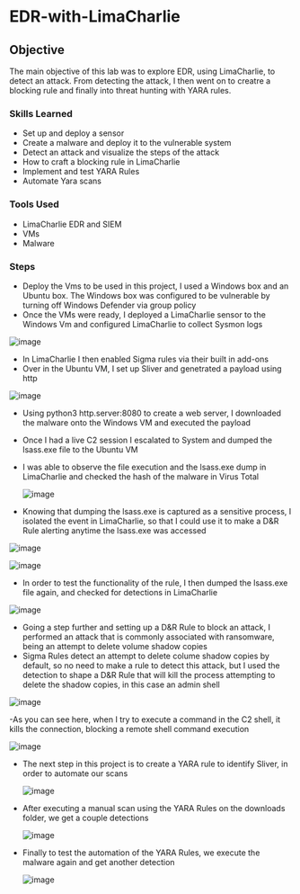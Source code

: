 # EDR-with-LimaCharlie

## Objective

The main objective of this lab was to explore EDR, using LimaCharlie, to detect an attack. From detecting the attack, I then went on to creatre a blocking rule and finally into threat hunting with YARA rules.
  
### Skills Learned

- Set up and deploy a sensor
- Create a malware and deploy it to the vulnerable system
- Detect an attack and visualize the steps of the attack
- How to craft a blocking rule in LimaCharlie
- Implement and test YARA Rules
- Automate Yara scans

### Tools Used

- LimaCharlie EDR and SIEM
- VMs
- Malware
  

### Steps

- Deploy the Vms to be used in this project, I used a Windows box and an Ubuntu box. The Windows box was configured to be vulnerable by turning off Windows Defender via group policy
- Once the VMs were ready, I deployed a LimaCharlie sensor to the Windows Vm and configured LimaCharlie to collect Sysmon logs

![image](https://github.com/user-attachments/assets/93d08a1d-7cc6-409d-be41-2bad77d4a88d)

- In LimaCharlie I then enabled Sigma rules via their built in add-ons
- Over in the Ubuntu VM, I set up Sliver and genetrated a payload using http

![image](https://github.com/user-attachments/assets/4c63506d-4edf-4722-adfc-2b1906c6ae2f)

- Using python3 http.server:8080 to create a web server, I downloaded the malware onto the Windows VM and executed the payload
- Once I had a live C2 session I escalated to System and dumped the lsass.exe file to the Ubuntu VM
- I was able to observe the file execution and the lsass.exe dump in LimaCharlie and checked the hash of the malware in Virus Total

  ![image](https://github.com/user-attachments/assets/85aab07b-ec82-4864-8aaa-d11dfb05900f)

- Knowing that dumping the lsass.exe is captured as a sensitive process, I isolated the event in LimaCharlie, so that I could use it to make a D&R Rule alerting anytime the lsass.exe was accessed

![image](https://github.com/user-attachments/assets/6cd91259-6fa9-4c4b-b056-a26db7360841)

![image](https://github.com/user-attachments/assets/97671aed-858d-4df5-b809-616d45e55e3e)

- In order to test the functionality of the rule, I then dumped the lsass.exe file again, and checked for detections in LimaCharlie

![image](https://github.com/user-attachments/assets/f95b2acf-5574-4b51-a89a-9ce7e044ed03)

- Going a step further and setting up a D&R Rule to block an attack, I performed an attack that is commonly associated with ransomware, being an attempt to delete volume shadow copies
- Sigma Rules detect an attempt to delete colume shadow copies by default, so no need to make a rule to detect this attack, but I used the detection to shape a D&R Rule that will kill the process attempting to delete the shadow copies, in this case an admin shell

![image](https://github.com/user-attachments/assets/68c75329-84b4-4649-b146-f7e61b07da12)

-As you can see here, when I try to execute a command in the C2 shell, it kills the connection, blocking a remote shell command execution

![image](https://github.com/user-attachments/assets/0bd4813d-ac29-4049-8a5d-aeedc215d45d)

- The next step in this project is to create a YARA rule to identify Sliver, in order to automate our scans

  ![image](https://github.com/user-attachments/assets/b7d01866-1d60-46a7-9e18-9394049c4fea)

- After executing a manual scan using the YARA Rules on the downloads folder, we get a couple detections

  ![image](https://github.com/user-attachments/assets/b0cbfea4-236e-4b01-ab88-a9f49bbd66e5)

- Finally to test the automation of the YARA Rules, we execute the malware again and get another detection

  ![image](https://github.com/user-attachments/assets/1d73c4ff-f232-4750-9206-4220d852c2d3)
